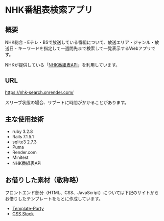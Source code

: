 # NHK番組表検索アプリ
## 概要
NHK総合・Eテレ・BSで放送している番組について、放送エリア・ジャンル・放送日・キーワードを指定して一週間先まで検索して一覧表示するWebアプリです。

NHKが提供している「[NHK番組表API](https://api-portal.nhk.or.jp/)」を利用しています。

## URL
https://nhk-search.onrender.com/

スリーブ状態の場合、リブートに時間がかかることがあります。

## 主な使用技術
* ruby 3.2.8
* Rails 7.1.5.1
* sqlite3 2.7.3
* Puma
* Render.com
* Minitest
* NHK番組表API

## お借りした素材（敬称略）
フロントエンド部分（HTML、CSS、JavaScript）については下記のサイトからお借りしたテンプレートをもとに作成しています。
* [Template-Party](https://template-party.com/)
* [CSS Stock](https://pote-chil.com/css-stock/ja)
